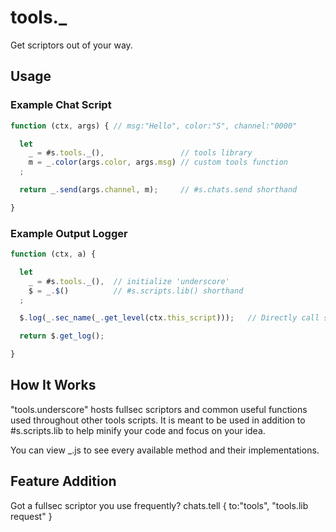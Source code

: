 # tools.\_
Get scriptors out of your way.

## Usage
### Example Chat Script
```js
function (ctx, args) { // msg:"Hello", color:"S", channel:"0000"

  let
    _ = #s.tools._(),                 // tools library
    m = _.color(args.color, args.msg) // custom tools function
  ;

  return _.send(args.channel, m);     // #s.chats.send shorthand

}
```
### Example Output Logger
```js
function (ctx, a) {

  let
    _ = #s.tools._(),  // initialize 'underscore'
    $ = _.$()          // #s.scripts.lib() shorthand
  ;

  $.log(_.sec_name(_.get_level(ctx.this_script)));   // Directly call scripts.lib functions

  return $.get_log();

}
```

## How It Works

"tools.underscore" hosts fullsec scriptors and common useful functions
used throughout other tools scripts. It is meant to be used
in addition to #s.scripts.lib to help minify your code and focus
on your idea.

You can view \_.js to see every available method and their implementations.

## Feature Addition

Got a fullsec scriptor you use frequently? chats.tell { to:"tools", "tools.lib request" }
